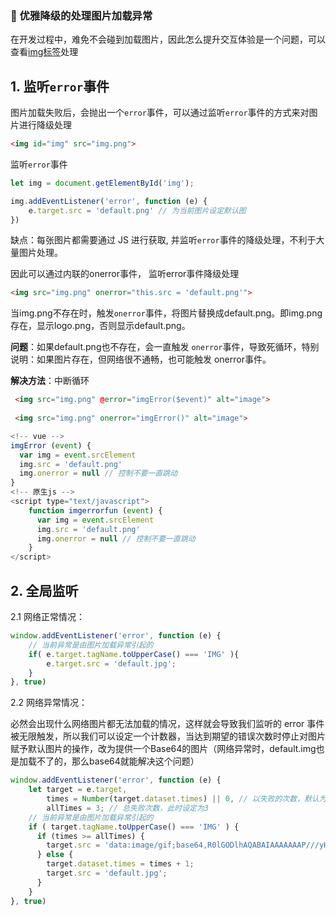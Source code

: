 ### :100: 优雅降级的处理图片加载异常

在开发过程中，难免不会碰到加载图片，因此怎么提升交互体验是一个问题，可以查看[img标签](https://www.w3school.com.cn/tags/tag_img.asp)处理

## 1. 监听`error`事件

图片加载失败后，会抛出一个`error`事件，可以通过监听`error`事件的方式来对图片进行降级处理
```html
<img id="img" src="img.png">
```
监听`error`事件

```js
let img = document.getElementById('img');

img.addEventListener('error', function (e) {
    e.target.src = 'default.png' // 为当前图片设定默认图
})
```
缺点：每张图片都需要通过 JS 进行获取, 并监听`error`事件的降级处理，不利于大量图片处理。

因此可以通过内联的onerror事件， 监听error事件降级处理

```html
<img src="img.png" onerror="this.src = 'default.png'">
```
当img.png不存在时，触发`onerror`事件，将图片替换成default.png。即img.png存在，显示logo.png，否则显示default.png。

**问题**：如果default.png也不存在，会一直触发 `onerror`事件，导致死循环，特别说明：如果图片存在，但网络很不通畅，也可能触发 onerror事件。

**解决方法**：中断循环

```html
 <img src="img.png" @error="imgError($event)" alt="image">
 
 <img src="img.png" onerror="imgError()" alt="image">
```

```js
<!-- vue -->
imgError (event) {
  var img = event.srcElement
  img.src = 'default.png'
  img.onerror = null // 控制不要一直跳动
}
<!-- 原生js -->
<script type="text/javascript"> 
    function imgerrorfun (event) { 
      var img = event.srcElement
      img.src = 'default.png' 
      img.onerror = null // 控制不要一直跳动 
    } 
</script> 
```
## 2. 全局监听

2.1 网络正常情况：

```js
window.addEventListener('error', function (e) {
    // 当前异常是由图片加载异常引起的
    if( e.target.tagName.toUpperCase() === 'IMG' ){
        e.target.src = 'default.jpg';
    }
}, true)
```

2.2 网络异常情况：

必然会出现什么网络图片都无法加载的情况，这样就会导致我们监听的 error 事件 被无限触发，所以我们可以设定一个计数器，当达到期望的错误次数时停止对图片赋予默认图片的操作，改为提供一个Base64的图片（网络异常时，default.img也是加载不了的，那么base64就能解决这个问题）

```js
window.addEventListener('error', function (e) {
    let target = e.target,
        times = Number(target.dataset.times) || 0, // 以失败的次数，默认为0
        allTimes = 3; // 总失败次数，此时设定为3
    // 当前异常是由图片加载异常引起的
    if ( target.tagName.toUpperCase() === 'IMG' ) {
      if (times >= allTimes) {
        target.src = 'data:image/gif;base64,R0lGODlhAQABAIAAAAAAAP///yH5BAEAAAAALAAAAAABAAEAAAIBRAA7';
      } else {
        target.dataset.times = times + 1;
        target.src = 'default.jpg';
      }
    }
}, true)

```